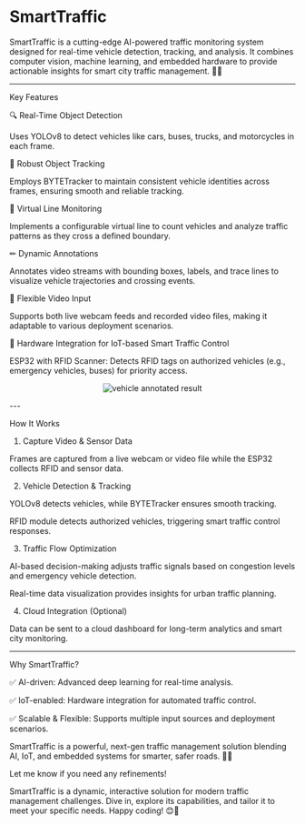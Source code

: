 # SmartTraffic

SmartTraffic is a cutting-edge AI-powered traffic monitoring system designed for real-time vehicle detection, tracking, and analysis. It combines computer vision, machine learning, and embedded hardware to provide actionable insights for smart city traffic management. 🚦🚗


---

Key Features

🔍 Real-Time Object Detection

Uses YOLOv8 to detect vehicles like cars, buses, trucks, and motorcycles in each frame.


🔄 Robust Object Tracking

Employs BYTETracker to maintain consistent vehicle identities across frames, ensuring smooth and reliable tracking.


📏 Virtual Line Monitoring

Implements a configurable virtual line to count vehicles and analyze traffic patterns as they cross a defined boundary.


✏ Dynamic Annotations

Annotates video streams with bounding boxes, labels, and trace lines to visualize vehicle trajectories and crossing events.


🎥 Flexible Video Input

Supports both live webcam feeds and recorded video files, making it adaptable to various deployment scenarios.


📡 Hardware Integration for IoT-based Smart Traffic Control

ESP32 with RFID Scanner: Detects RFID tags on authorized vehicles (e.g., emergency vehicles, buses) for priority access.

<p align="center">
  <img src="https://github.com/user-attachments/assets/19dab802-94ab-4a57-9201-35ecf5c35180" alt="vehicle annotated result">
</p>
---

How It Works

1. Capture Video & Sensor Data

Frames are captured from a live webcam or video file while the ESP32 collects RFID and sensor data.



2. Vehicle Detection & Tracking

YOLOv8 detects vehicles, while BYTETracker ensures smooth tracking.

RFID module detects authorized vehicles, triggering smart traffic control responses.



3. Traffic Flow Optimization

AI-based decision-making adjusts traffic signals based on congestion levels and emergency vehicle detection.

Real-time data visualization provides insights for urban traffic planning.



4. Cloud Integration (Optional)

Data can be sent to a cloud dashboard for long-term analytics and smart city monitoring.





---

Why SmartTraffic?

✅ AI-driven: Advanced deep learning for real-time analysis.

✅ IoT-enabled: Hardware integration for automated traffic control.

✅ Scalable & Flexible: Supports multiple input sources and deployment scenarios.


SmartTraffic is a powerful, next-gen traffic management solution blending AI, IoT, and embedded systems for smarter, safer roads. 🚀💡

Let me know if you need any refinements!


SmartTraffic is a dynamic, interactive solution for modern traffic management challenges. Dive in, explore its capabilities, and tailor it to meet your specific needs. Happy coding! 😊🚀
